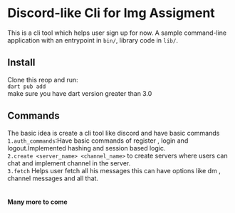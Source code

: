 # Discord-like Cli for Img Assigment
This is a cli tool which helps user sign up for now. 
A sample command-line application with an entrypoint in `bin/`, library code
in `lib/`.

## Install
Clone this reop and run:<br>
`dart pub add`<br>
make sure you have dart version greater than 3.0


## Commands
The basic idea is create a cli tool like discord and have  basic commands
`1.auth_commands`:Have basic commands of register , login and logout.Implemented hashing and session based logic.<br>
`2.create <server_name> <channel_name>` to create servers where users can chat and implement channel in the server.<br>
`3.fetch` Helps user fetch all his messages this can have options like dm , channel messages and all that.
<br><br>

#### Many more to come


